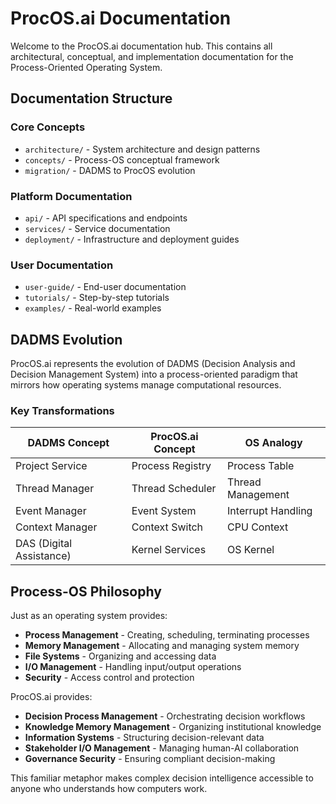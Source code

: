 # ProcOS.ai Documentation

Welcome to the ProcOS.ai documentation hub. This contains all architectural, conceptual, and implementation documentation for the Process-Oriented Operating System.

## Documentation Structure

### Core Concepts
- `architecture/` - System architecture and design patterns
- `concepts/` - Process-OS conceptual framework
- `migration/` - DADMS to ProcOS evolution

### Platform Documentation  
- `api/` - API specifications and endpoints
- `services/` - Service documentation
- `deployment/` - Infrastructure and deployment guides

### User Documentation
- `user-guide/` - End-user documentation
- `tutorials/` - Step-by-step tutorials
- `examples/` - Real-world examples

## DADMS Evolution

ProcOS.ai represents the evolution of DADMS (Decision Analysis and Decision Management System) into a process-oriented paradigm that mirrors how operating systems manage computational resources.

### Key Transformations

| DADMS Concept | ProcOS.ai Concept | OS Analogy |
|---------------|-------------------|------------|
| Project Service | Process Registry | Process Table |
| Thread Manager | Thread Scheduler | Thread Management |
| Event Manager | Event System | Interrupt Handling |
| Context Manager | Context Switch | CPU Context |
| DAS (Digital Assistance) | Kernel Services | OS Kernel |

## Process-OS Philosophy

Just as an operating system provides:
- **Process Management** - Creating, scheduling, terminating processes
- **Memory Management** - Allocating and managing system memory  
- **File Systems** - Organizing and accessing data
- **I/O Management** - Handling input/output operations
- **Security** - Access control and protection

ProcOS.ai provides:
- **Decision Process Management** - Orchestrating decision workflows
- **Knowledge Memory Management** - Organizing institutional knowledge
- **Information Systems** - Structuring decision-relevant data
- **Stakeholder I/O Management** - Managing human-AI collaboration
- **Governance Security** - Ensuring compliant decision-making

This familiar metaphor makes complex decision intelligence accessible to anyone who understands how computers work.